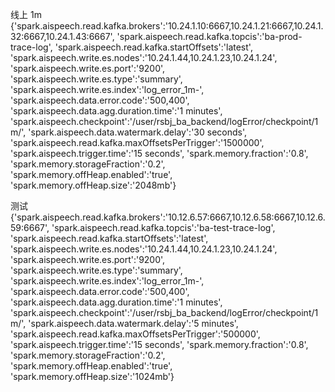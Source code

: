 线上 1m
{'spark.aispeech.read.kafka.brokers':'10.24.1.10:6667,10.24.1.21:6667,10.24.1.32:6667,10.24.1.43:6667',
'spark.aispeech.read.kafka.topcis':'ba-prod-trace-log',
'spark.aispeech.read.kafka.startOffsets':'latest',
'spark.aispeech.write.es.nodes':'10.24.1.44,10.24.1.23,10.24.1.24',
'spark.aispeech.write.es.port':'9200',
'spark.aispeech.write.es.type':'summary',
'spark.aispeech.write.es.index':'log_error_1m-',
'spark.aispeech.data.error.code':'500,400',
'spark.aispeech.data.agg.duration.time':'1 minutes',
'spark.aispeech.checkpoint':'/user/rsbj_ba_backend/logError/checkpoint/1m/',
'spark.aispeech.data.watermark.delay':'30 seconds',
'spark.aispeech.read.kafka.maxOffsetsPerTrigger':'1500000',
'spark.aispeech.trigger.time':'15 seconds',
'spark.memory.fraction':'0.8',
'spark.memory.storageFraction':'0.2',
'spark.memory.offHeap.enabled':'true',
'spark.memory.offHeap.size':'2048mb'}

测试
{'spark.aispeech.read.kafka.brokers':'10.12.6.57:6667,10.12.6.58:6667,10.12.6.59:6667',
'spark.aispeech.read.kafka.topcis':'ba-test-trace-log',
'spark.aispeech.read.kafka.startOffsets':'latest',
'spark.aispeech.write.es.nodes':'10.24.1.44,10.24.1.23,10.24.1.24',
'spark.aispeech.write.es.port':'9200',
'spark.aispeech.write.es.type':'summary',
'spark.aispeech.write.es.index':'log_error_1m-',
'spark.aispeech.data.error.code':'500,400',
'spark.aispeech.data.agg.duration.time':'1 minutes',
'spark.aispeech.checkpoint':'/user/rsbj_ba_backend/logError/checkpoint/1m/',
'spark.aispeech.data.watermark.delay':'5 minutes',
'spark.aispeech.read.kafka.maxOffsetsPerTrigger':'500000',
'spark.aispeech.trigger.time':'15 seconds',
'spark.memory.fraction':'0.8',
'spark.memory.storageFraction':'0.2',
'spark.memory.offHeap.enabled':'true',
'spark.memory.offHeap.size':'1024mb'}
